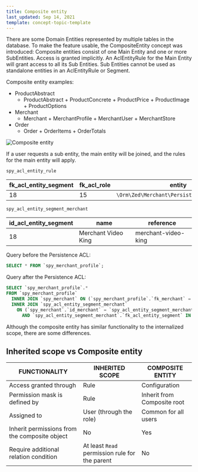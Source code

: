 ```yaml
---
title: Composite entity
last_updated: Sep 14, 2021
template: concept-topic-template
---
```


There are some Domain Entities represented by multiple tables in the database. To make the feature usable, the CompositeEntity concept was introduced: Composite entities consist of one Main Entity and one or more SubEntities. Access is granted implicitly. An AclEntityRule for the Main Entity will grant access to all its Sub Entities. Sub Entities cannot be used as standalone entities in an AclEntityRule or Segment.

Composite entity examples:

- ProductAbstract
  - ProductAbstract + ProductConcrete + ProductPrice + ProductImage + ProductOptions
- Merchant
  - Merchant + MerchantProfile + MerchantUser + MerchantStore
- Order
  - Order + OrderItems + OrderTotals

![Composite entity](https://confluence-connect.gliffy.net/embed/image/e57de4b7-b231-4e9b-8e5f-7cf64ed78874.png?utm_medium=live&utm_source=custom)

If a user requests a sub entity, the main entity will be joined, and the rules for the main entity will apply.

`spy_acl_entity_rule`

| fk_acl_entity_segment | fk_acl_role | entity | permission_mask | scope |
|-----|-----|-----|-----|-----|
| 18 | 15 | `\Orm\Zed\Merchant\Persistence\SpyMerchant` | 1 | 1 |

`spy_acl_entity_segment_merchant`

| id_acl_entity_segment | name | reference |
|-----|-----|-----|
| 18 | Merchant Video King | merchant-video-king |

Query before the Persistence ACL:
```sql
SELECT * FROM `spy_merchant_profile`;
```

Query after the Persistence ACL:
```sql
SELECT `spy_merchant_profile`.* 
FROM `spy_merchant_profile`
  INNER JOIN `spy_merchant` ON (`spy_merchant_profile`.`fk_merchant` = `spy_merchant`.`id_merchant`)
  INNER JOIN `spy_acl_entity_segment_merchant`
    ON (`spy_merchant`.`id_merchant` = `spy_acl_entity_segment_merchant`.`fk_merchant` 
      AND `spy_acl_entity_segment_merchant`.`fk_acl_entity_segment` IN (18)); 
```

Although the composite entity has similar functionality to the internalized scope, there are some differences.

## Inherited scope vs Composite entity 

| FUNCTIONALITY | INHERITED SCOPE | COMPOSITE ENTITY |
|-----|-----|-----|
| Access granted through | Rule | Configuration |
| Permission mask is defined by | Rule | Inherit from Composite root |
| Assigned to | User (through the role) | Common for all users |
| Inherit permissions from the composite object | No | Yes |
| Require additional relation condition | At least `Read` permission rule for the parent | No | 
